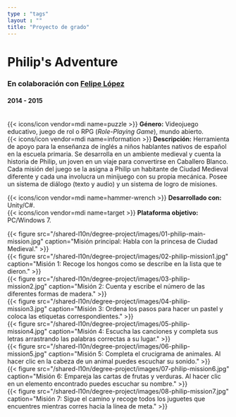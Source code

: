 ```yaml
---
type : "tags"
layout : ""
title: "Proyecto de grado"
---
```


# Philip's Adventure
### En colaboración con [Felipe López](https://felipeandreslopez.dev)
#### 2014 - 2015
\
{{< icons/icon vendor=mdi name=puzzle >}} **Género:** Videojuego educativo, juego de rol o RPG (*Role-Playing Game*), mundo abierto.\
{{< icons/icon vendor=mdi name=information >}} **Descripción:**
Herramienta de apoyo para la enseñanza de inglés a niños hablantes nativos de español en la escuela primaria.
Se desarrolla en un ambiente medieval y cuenta la historia de Philip, un joven en un viaje para convertirse en Caballero Blanco.
Cada misión del juego se la asigna a Philip un habitante de Ciudad Medieval diferente y cada una involucra un minijuego con su propia mecánica.
Posee un sistema de diálogo (texto y audio) y un sistema de logro de misiones.

{{< icons/icon vendor=mdi name=hammer-wrench >}} **Desarrollado con:** Unity/C#.\
{{< icons/icon vendor=mdi name=target >}} **Plataforma objetivo:** PC/Windows 7.

{{< figure src="/shared-l10n/degree-project/images/01-philip-main-mission.jpg" caption="Misión principal: Habla con la princesa de Ciudad Medieval." >}}\
{{< figure src="/shared-l10n/degree-project/images/02-philip-mission1.jpg" caption="Misión 1: Recoge los hongos como se describe en la lista que te dieron." >}}\
{{< figure src="/shared-l10n/degree-project/images/03-philip-mission2.jpg" caption="Misión 2: Cuenta y escribe el número de las diferentes formas de madera." >}}\
{{< figure src="/shared-l10n/degree-project/images/04-philip-mission3.jpg" caption="Misión 3: Ordena los pasos para hacer un pastel y coloca las etiquetas correspondientes." >}}\
{{< figure src="/shared-l10n/degree-project/images/05-philip-mission4.jpg" caption="Misión 4: Escucha las canciones y completa sus letras arrastrando las palabras correctas a su lugar." >}}\
{{< figure src="/shared-l10n/degree-project/images/06-philip-mission5.jpg" caption="Misión 5: Completa el crucigrama de animales. Al hacer clic en la cabeza de un animal puedes escuchar su sonido." >}}\
{{< figure src="/shared-l10n/degree-project/images/07-philip-mission6.jpg" caption="Misión 6: Empareja las cartas de frutas y verduras. Al hacer clic en un elemento encontrado puedes escuchar su nombre." >}}\
{{< figure src="/shared-l10n/degree-project/images/08-philip-mission7.jpg" caption="Misión 7: Sigue el camino y recoge todos los juguetes que encuentres mientras corres hacia la línea de meta." >}}
